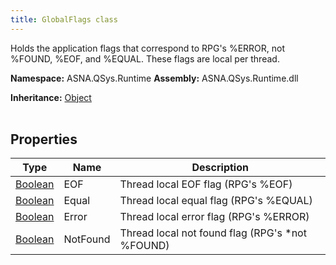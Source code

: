 ```yaml
---
title: GlobalFlags class
---
```


Holds the application flags that correspond to RPG's %ERROR, not %FOUND, %EOF, and %EQUAL. These flags are local per thread.

**Namespace:** ASNA.QSys.Runtime
**Assembly:** ASNA.QSys.Runtime.dll

**Inheritance:** [Object](https://docs.microsoft.com/en-us/dotnet/api/system.object)
<br>
<br>

## Properties

| Type | Name | Description
| --- | --- | --- 
| [Boolean](https://docs.microsoft.com/en-us/dotnet/api/system.boolean) | EOF | Thread local EOF flag (RPG's %EOF) |
| [Boolean](https://docs.microsoft.com/en-us/dotnet/api/system.boolean) | Equal | Thread local equal flag (RPG's %EQUAL) |
| [Boolean](https://docs.microsoft.com/en-us/dotnet/api/system.boolean) | Error | Thread local error flag (RPG's %ERROR) |
| [Boolean](https://docs.microsoft.com/en-us/dotnet/api/system.boolean) | NotFound | Thread local not found flag (RPG's *not %FOUND) |
